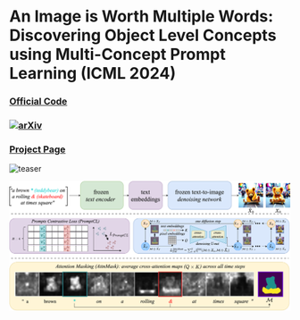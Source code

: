 # An Image is Worth Multiple Words: Discovering Object Level Concepts using Multi-Concept Prompt Learning (ICML 2024)

### [Official Code](https://github.com/AstraZeneca/MCPL/tree/master)&ensp;&ensp;&ensp;
### [![arXiv](https://img.shields.io/badge/arXiv-2208.01618-b31b1b.svg)](https://arxiv.org/abs/tbc)
### [Project Page](https://astrazeneca.github.io/mcpl.github.io/)&ensp;&ensp;&ensp;

![teaser](docs/teaser.png)

![teaser](docs/method.png)



